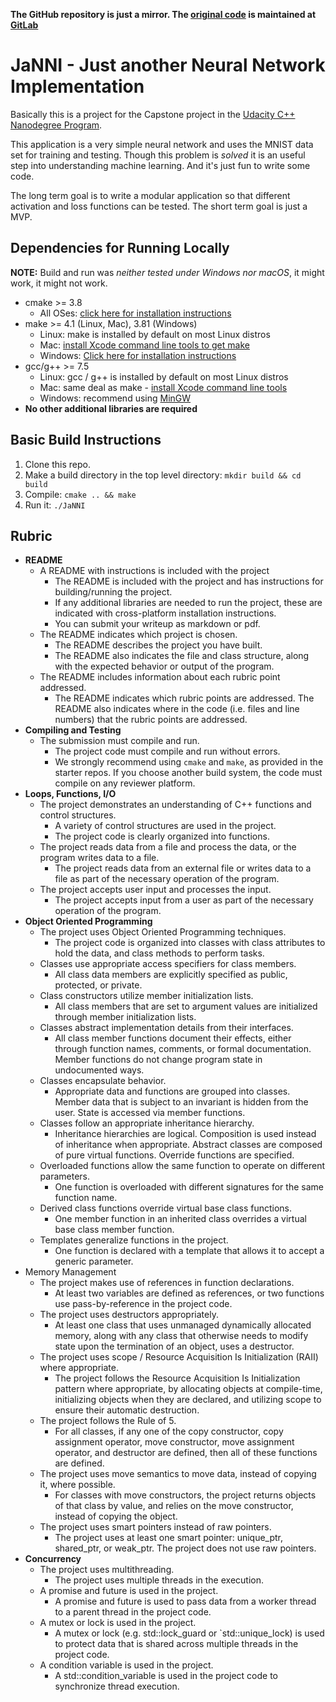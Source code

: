 **The GitHub repository is just a mirror. The [original code](https://gitlab.com/akutschi/janni/) is maintained at [GitLab](https://gitlab.com/)**

# JaNNI - Just another Neural Network Implementation

Basically this is a project for the Capstone project in the [Udacity C++ Nanodegree Program](https://www.udacity.com/course/c-plus-plus-nanodegree--nd213).

This application is a very simple neural network and uses the MNIST data set for training and testing. Though this problem is _solved_ it is an useful step into understanding machine learning. And it's just fun to write some code.

The long term goal is to write a modular application so that different activation and loss functions can be tested. The short term goal is just a MVP.

## Dependencies for Running Locally

**NOTE:** Build and run was _neither tested under Windows nor macOS_, it might work, it might not work.

* cmake >= 3.8
  * All OSes: [click here for installation instructions](https://cmake.org/install/)
* make >= 4.1 (Linux, Mac), 3.81 (Windows)
  * Linux: make is installed by default on most Linux distros
  * Mac: [install Xcode command line tools to get make](https://developer.apple.com/xcode/features/)
  * Windows: [Click here for installation instructions](http://gnuwin32.sourceforge.net/packages/make.htm)
* gcc/g++ >= 7.5
  * Linux: gcc / g++ is installed by default on most Linux distros
  * Mac: same deal as make - [install Xcode command line tools](https://developer.apple.com/xcode/features/)
  * Windows: recommend using [MinGW](http://www.mingw.org/)
* **No other additional libraries are required**

## Basic Build Instructions

1. Clone this repo.
2. Make a build directory in the top level directory: `mkdir build && cd build`
3. Compile: `cmake .. && make`
4. Run it: `./JaNNI`

## Rubric

+ **README**
  + A README with instructions is included with the project
    + The README is included with the project and has instructions for building/running the project. 
    + If any additional libraries are needed to run the project, these are indicated with cross-platform installation instructions.
    + You can submit your writeup as markdown or pdf.
  + The README indicates which project is chosen.
    + The README describes the project you have built.
    + The README also indicates the file and class structure, along with the expected behavior or output of the program.
  + The README includes information about each rubric point addressed.
    + The README indicates which rubric points are addressed. The README also indicates where in the code (i.e. files and line numbers) that the rubric points are addressed.
+ **Compiling and Testing**
  + The submission must compile and run.
    + The project code must compile and run without errors.
    + We strongly recommend using `cmake` and `make`, as provided in the starter repos. If you choose another build system, the code must compile on any reviewer platform.
+ **Loops, Functions, I/O**
  + The project demonstrates an understanding of C++ functions and control structures.
    + A variety of control structures are used in the project.
    + The project code is clearly organized into functions.
  + The project reads data from a file and process the data, or the program writes data to a file.
	  + The project reads data from an external file or writes data to a file as part of the necessary operation of the program.
  + The project accepts user input and processes the input.
	  + The project accepts input from a user as part of the necessary operation of the program.
+ **Object Oriented Programming**
  + The project uses Object Oriented Programming techniques.
	  + The project code is organized into classes with class attributes to hold the data, and class methods to perform tasks.
  + Classes use appropriate access specifiers for class members.
	  + All class data members are explicitly specified as public, protected, or private.
  + Class constructors utilize member initialization lists.
	  + All class members that are set to argument values are initialized through member initialization lists.
  + Classes abstract implementation details from their interfaces.
	  + All class member functions document their effects, either through function names, comments, or formal documentation. Member functions do not change program state in undocumented ways.
  + Classes encapsulate behavior.
	  + Appropriate data and functions are grouped into classes. Member data that is subject to an invariant is hidden from the user. State is accessed via member functions.
  + Classes follow an appropriate inheritance hierarchy.
	  + Inheritance hierarchies are logical. Composition is used instead of inheritance when appropriate. Abstract classes are composed of pure virtual functions. Override functions are specified.
  + Overloaded functions allow the same function to operate on different parameters.
	  + One function is overloaded with different signatures for the same function name.
  + Derived class functions override virtual base class functions.
	  + One member function in an inherited class overrides a virtual base class member function.
  + Templates generalize functions in the project.
	  + One function is declared with a template that allows it to accept a generic parameter.
+ Memory Management
  + The project makes use of references in function declarations.
	  + At least two variables are defined as references, or two functions use pass-by-reference in the project code.
  + The project uses destructors appropriately.
	  + At least one class that uses unmanaged dynamically allocated memory, along with any class that otherwise needs to modify state upon the termination of an object, uses a destructor.
  + The project uses scope / Resource Acquisition Is Initialization (RAII) where appropriate.
	  + The project follows the Resource Acquisition Is Initialization pattern where appropriate, by allocating objects at compile-time, initializing objects when they are declared, and utilizing scope to ensure their automatic destruction.
  + The project follows the Rule of 5.
	  + For all classes, if any one of the copy constructor, copy assignment operator, move constructor, move assignment operator, and destructor are defined, then all of these functions are defined.
  + The project uses move semantics to move data, instead of copying it, where possible.
	  + For classes with move constructors, the project returns objects of that class by value, and relies on the move constructor, instead of copying the object.
  + The project uses smart pointers instead of raw pointers.
	  + The project uses at least one smart pointer: unique_ptr, shared_ptr, or weak_ptr. The project does not use raw pointers.
+ **Concurrency**
  + The project uses multithreading.
	  + The project uses multiple threads in the execution.
  + A promise and future is used in the project.
	  + A promise and future is used to pass data from a worker thread to a parent thread in the project code.
  + A mutex or lock is used in the project.
    + A mutex or lock (e.g. std::lock_guard or `std::unique_lock) is used to protect data that is shared across multiple threads in the project code.
  + A condition variable is used in the project.
	  + A std::condition_variable is used in the project code to synchronize thread execution.
